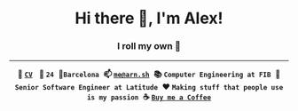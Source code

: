 <h1 align="center">
    <br>
    Hi there 👋, I'm Alex!
    <br>
</h1>
<h3 align="center">
    I roll my own 🎲
</h3>

---

<p align="center"><strong>📑 <a href="https://arn.sh"><code>CV</code></a></strong>&nbsp;&nbsp;&nbsp;<strong>📅 <code>24</code></strong>&nbsp;&nbsp;<strong>📍<code>Barcelona</code></strong>&nbsp;&nbsp;<strong>📫 <a href="me@arn.sh"><code>me@arn.sh</code></a></strong>&nbsp;&nbsp;<strong>📚 <code>Computer Engineering at FIB</code></strong>&nbsp;&nbsp;<strong>🚀 <code>Senior Software Engineer at Latitude</code></strong>&nbsp;&nbsp;<strong>❤️ <code>Making stuff that people use is my passion</code></strong>&nbsp;&nbsp;<strong>☕️ <a href="https://ko-fi.com/U6U766M03"><code>Buy me a Coffee</code></a></strong></p>
 

